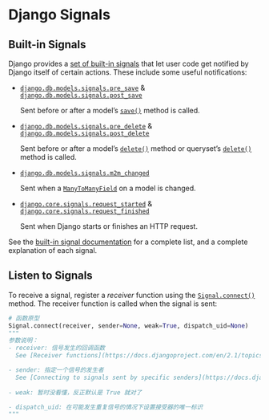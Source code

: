 # Django Signals

## Built-in Signals

Django provides a [set of built-in signals](https://docs.djangoproject.com/en/2.1/ref/signals/) that let user code get notified by Django itself of certain actions. These include some useful notifications:

- [`django.db.models.signals.pre_save`](https://docs.djangoproject.com/en/2.1/ref/signals/#django.db.models.signals.pre_save) & [`django.db.models.signals.post_save`](https://docs.djangoproject.com/en/2.1/ref/signals/#django.db.models.signals.post_save)

  Sent before or after a model’s [`save()`](https://docs.djangoproject.com/en/2.1/ref/models/instances/#django.db.models.Model.save) method is called.

- [`django.db.models.signals.pre_delete`](https://docs.djangoproject.com/en/2.1/ref/signals/#django.db.models.signals.pre_delete) & [`django.db.models.signals.post_delete`](https://docs.djangoproject.com/en/2.1/ref/signals/#django.db.models.signals.post_delete)

  Sent before or after a model’s [`delete()`](https://docs.djangoproject.com/en/2.1/ref/models/instances/#django.db.models.Model.delete) method or queryset’s [`delete()`](https://docs.djangoproject.com/en/2.1/ref/models/querysets/#django.db.models.query.QuerySet.delete) method is called.

- [`django.db.models.signals.m2m_changed`](https://docs.djangoproject.com/en/2.1/ref/signals/#django.db.models.signals.m2m_changed)

  Sent when a [`ManyToManyField`](https://docs.djangoproject.com/en/2.1/ref/models/fields/#django.db.models.ManyToManyField) on a model is changed.

- [`django.core.signals.request_started`](https://docs.djangoproject.com/en/2.1/ref/signals/#django.core.signals.request_started) & [`django.core.signals.request_finished`](https://docs.djangoproject.com/en/2.1/ref/signals/#django.core.signals.request_finished)

  Sent when Django starts or finishes an HTTP request.

See the [built-in signal documentation](https://docs.djangoproject.com/en/2.1/ref/signals/) for a complete list, and a complete explanation of each signal.

## Listen to Signals

To receive a signal, register a *receiver* function using the [`Signal.connect()`](https://docs.djangoproject.com/en/2.1/topics/signals/#django.dispatch.Signal.connect) method. The receiver function is called when the signal is sent:

```python
# 函数原型
Signal.connect(receiver, sender=None, weak=True, dispatch_uid=None)
"""
参数说明：
- receiver: 信号发生的回调函数
  See [Receiver functions](https://docs.djangoproject.com/en/2.1/topics/signals/#receiver-functions)

- sender: 指定一个信号的发生者
  See [Connecting to signals sent by specific senders](https://docs.djangoproject.com/en/2.1/topics/signals/#connecting-to-specific-signals)
  
- weak: 暂时没看懂，反正默认是 True 就对了

- dispatch_uid: 在可能发生重复信号的情况下设置接受器的唯一标识
"""
```

